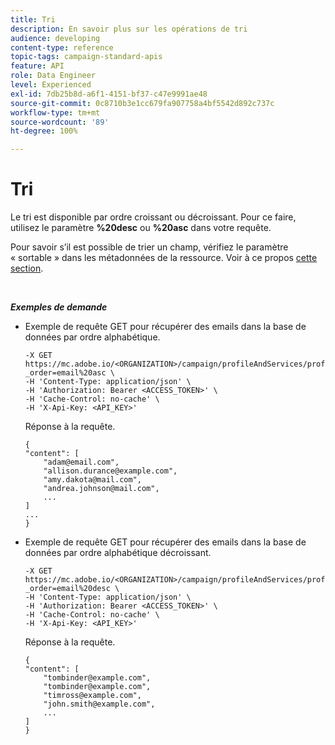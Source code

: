 ```yaml
---
title: Tri
description: En savoir plus sur les opérations de tri
audience: developing
content-type: reference
topic-tags: campaign-standard-apis
feature: API
role: Data Engineer
level: Experienced
exl-id: 7db25b8d-a6f1-4151-bf37-c47e9991ae48
source-git-commit: 0c8710b3e1cc679fa907758a4bf5542d892c737c
workflow-type: tm+mt
source-wordcount: '89'
ht-degree: 100%

---
```


# Tri

Le tri est disponible par ordre croissant ou décroissant. Pour ce faire, utilisez le paramètre **%20desc** ou **%20asc** dans votre requête.

Pour savoir s’il est possible de trier un champ, vérifiez le paramètre « sortable » dans les métadonnées de la ressource. Voir à ce propos [cette section](../../api/using/metadata-mechanism.md).

<br/>

***Exemples de demande***

* Exemple de requête GET pour récupérer des emails dans la base de données par ordre alphabétique.

  ```
  -X GET https://mc.adobe.io/<ORGANIZATION>/campaign/profileAndServices/profile/email?_order=email%20asc \
  -H 'Content-Type: application/json' \
  -H 'Authorization: Bearer <ACCESS_TOKEN>' \
  -H 'Cache-Control: no-cache' \
  -H 'X-Api-Key: <API_KEY>'
  ```

  Réponse à la requête.

  ```
  {
  "content": [
      "adam@email.com",
      "allison.durance@example.com",
      "amy.dakota@mail.com",
      "andrea.johnson@mail.com",
      ...
  ]
  ...
  }
  ```

* Exemple de requête GET pour récupérer des emails dans la base de données par ordre alphabétique décroissant.

  ```
  -X GET https://mc.adobe.io/<ORGANIZATION>/campaign/profileAndServices/profile/email?_order=email%20desc \
  -H 'Content-Type: application/json' \
  -H 'Authorization: Bearer <ACCESS_TOKEN>' \
  -H 'Cache-Control: no-cache' \
  -H 'X-Api-Key: <API_KEY>'
  ```

  Réponse à la requête.

  ```
  {
  "content": [
      "tombinder@example.com",
      "tombinder@example.com",
      "timross@example.com",
      "john.smith@example.com",
      ...
  ]
  }
  ```
